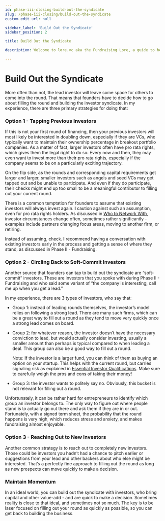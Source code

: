 ```yaml
---
id: phase-iii-closing-build-out-the-syndicate
slug: /phase-iii-closing/build-out-the-syndicate
custom_edit_url: null

sidebar_label: 'Build Out the Syndicate'
sidebar_position: 2

title: Build Out the Syndicate

description: Welcome to lore.vc aka the Fundraising Lore, a guide to help founder CEOs successfully raise early-stage VC financing from Silicon Valley investors

---
```


# Build Out the Syndicate

More often than not, the lead investor will leave some space for others to come into the round. That means that founders have to decide how to go about filling the round and building the investor syndicate. In my experience, there are three primary strategies for doing that:

### Option 1 - Tapping Previous Investors

If this is not your first round of financing, then your previous investors will most likely be interested in doubling down, especially if they are VCs, who typically want to maintain their ownership percentage in breakout portfolio companies. As a matter of fact, larger investors often have pro rata rights, which gives them the legal right to do so. Every now and then, they may even want to invest more than their pro rata rights, especially if the company seems to be on a particularly exciting trajectory. 

On the flip side, as the rounds and corresponding capital requirements get larger and larger, smaller investors such as angels and seed VCs may get tapped out and be unable to participate. And even if they do participate, their checks might end up too small to be a meaningful contributor to filling out your current round.

There is a common temptation for founders to assume that existing investors will always invest again. I caution against such an assumption, even for pro rata rights holders. As discussed in [Who to Network With](/phase-i-preparation/network-with-entrepreneurs/who-to-network-with), investor circumstances change often, sometimes rather significantly - examples include partners changing focus areas, moving to another firm, or retiring. 

Instead of assuming, check. I recommend having a conversation with existing investors early in the process and getting a sense of where they stand, as discussed in Phase II - Fundraising.

### Option 2 - Circling Back to Soft-Commit Investors

Another source that founders can tap to build out the syndicate are “soft-commit” investors. These are investors that you spoke with during Phase II - Fundraising and who said some variant of “the company is interesting, call me up when you get a lead.” 

In my experience, there are 3 types of investors, who say that:

- Group 1: instead of leading rounds themselves, the investor’s model relies on following a strong lead. There are many such firms, which can be a great way to fill out a round as they tend to move very quickly once a strong lead comes on board.

- Group 2: for whatever reason, the investor doesn’t have the necessary conviction to lead, but would actually consider investing, usually a smaller amount than perhaps is typical compared to when leading a deal. This group can also be a good way to fill out a round. 

    Note: If the investor is a larger fund, you can think of them as buying an option on your startup. This helps with the current round, but carries signaling risk as explained in [Essential Investor Qualifications](/phase-i-preparation/investor-list/essential-investor-qualifications). Make sure to carefully weigh the pros and cons of taking their money!

- Group 3: the investor wants to politely say no. Obviously, this bucket is not relevant for filling out a round. 

Unfortunately, it can be rather hard for entrepreneurs to identify which group an investor belongs to. The only way to figure out where people stand is to actually go out there and ask them if they are in or out. Fortunately, with a signed term sheet, the probability that the round happens is very high, which reduces stress and anxiety, and makes fundraising almost enjoyable.

### Option 3 - Reaching Out to New Investors

Another common strategy is to reach out to completely new investors. Those could be investors you hadn’t had a chance to pitch earlier or suggestions from your lead and other backers about who else might be interested. That’s a perfectly fine approach to filling out the round as long as new prospects can move quickly to make a decision.

### Maintain Momentum

In an ideal world, you can build out the syndicate with investors, who bring capital and other value-add - and are quick to make a decision. Sometimes reality is close to that ideal, and sometimes not so much. The key is to be laser focused on filling out your round as quickly as possible, so you can get back to building the business.